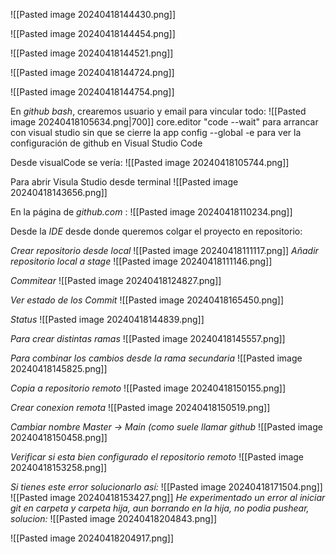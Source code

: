 
![[Pasted image 20240418144430.png]]

![[Pasted image 20240418144454.png]]

![[Pasted image 20240418144521.png]]

![[Pasted image 20240418144724.png]]

![[Pasted image 20240418144754.png]]



En *github bash*, crearemos usuario y email para vincular todo:
![[Pasted image 20240418105634.png|700]]
core.editor "code --wait" para arrancar con visual studio sin que se cierre la app
config --global -e para ver la configuración de github en Visual Studio Code

Desde visualCode se vería:
![[Pasted image 20240418105744.png]]

Para abrir Visula Studio desde terminal
![[Pasted image 20240418143656.png]]


En la página de *github.com* :
![[Pasted image 20240418110234.png]]

Desde la *IDE* desde donde queremos colgar el proyecto en repositorio:

*Crear repositorio desde local*
![[Pasted image 20240418111117.png]]
*Añadir repositorio local a stage*
![[Pasted image 20240418111146.png]]

*Commitear*
![[Pasted image 20240418124827.png]]

*Ver estado de los Commit*
![[Pasted image 20240418165450.png]]

*Status*
![[Pasted image 20240418144839.png]]

*Para crear distintas ramas*
![[Pasted image 20240418145557.png]]

*Para combinar los cambios desde la rama secundaria*
![[Pasted image 20240418145825.png]]

*Copia a repositorio remoto*
![[Pasted image 20240418150155.png]]

*Crear conexion remota*
![[Pasted image 20240418150519.png]]

*Cambiar nombre Master -> Main (como suele llamar github*
![[Pasted image 20240418150458.png]]

*Verificar si esta bien configurado el repositorio remoto*
![[Pasted image 20240418153258.png]]

*Si tienes este error solucionarlo así:*
![[Pasted image 20240418171504.png]]
![[Pasted image 20240418153427.png]]
*He experimentado un error al iniciar git en carpeta y carpeta hija, aun borrando en la hija, no podia pushear, solucion:*
![[Pasted image 20240418204843.png]]

![[Pasted image 20240418204917.png]]

